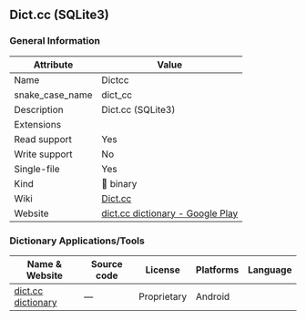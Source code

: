 ## Dict.cc (SQLite3)

### General Information

| Attribute       | Value                                                                                            |
| --------------- | ------------------------------------------------------------------------------------------------ |
| Name            | Dictcc                                                                                           |
| snake_case_name | dict_cc                                                                                          |
| Description     | Dict.cc (SQLite3)                                                                                |
| Extensions      |                                                                                                  |
| Read support    | Yes                                                                                              |
| Write support   | No                                                                                               |
| Single-file     | Yes                                                                                              |
| Kind            | 🔢 binary                                                                                         |
| Wiki            | [Dict.cc](https://en.wikipedia.org/wiki/Dict.cc)                                                 |
| Website         | [dict.cc dictionary - Google Play](https://play.google.com/store/apps/details?id=cc.dict.dictcc) |

### Dictionary Applications/Tools

| Name & Website                                                                     | Source code | License     | Platforms | Language |
| ---------------------------------------------------------------------------------- | ----------- | ----------- | --------- | -------- |
| [dict.cc dictionary](https://play.google.com/store/apps/details?id=cc.dict.dictcc) | ―           | Proprietary | Android   |          |
